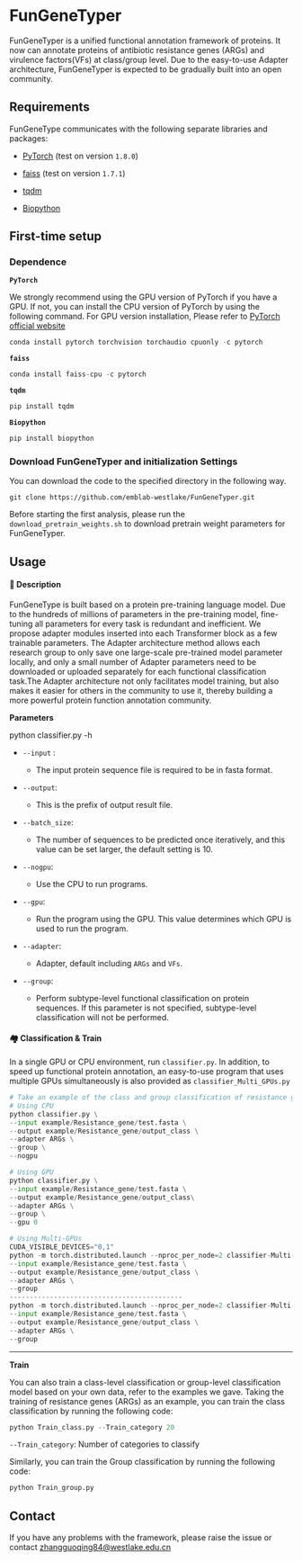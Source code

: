 # FunGeneTyper

FunGeneTyper is a unified functional annotation framework of proteins. It now can annotate proteins of antibiotic resistance genes (ARGs)  and virulence factors(VFs) at class/group level.  Due to the easy-to-use Adapter architecture, FunGeneTyper is expected to be gradually built into an open community. 



## Requirements

FunGeneType communicates with  the following separate libraries and packages:

- [PyTorch](https://github.com/pytorch/pytorch)   (test on version `1.8.0`)

- [faiss](https://github.com/facebookresearch/faiss)     (test on version `1.7.1`)

- [tqdm](https://github.com/tqdm/tqdm)      

- [Biopython](https://biopython.org/)  



## First-time setup	
### Dependence
**`PyTorch`** 

We strongly recommend using the GPU version of PyTorch if you have a GPU. If not, you can install the CPU version of PyTorch by using the following command. For GPU version installation, Please refer to  [PyTorch official website](https://github.com/pytorch/pytorch)

```python
conda install pytorch torchvision torchaudio cpuonly -c pytorch
```

**`faiss`**

```python
conda install faiss-cpu -c pytorch 
```

**`tqdm`**

```python
pip install tqdm
```

**`Biopython`**

```python
pip install biopython
```


### Download FunGeneTyper and initialization Settings
You can download the code to the specified directory in the following way.
```
git clone https://github.com/emblab-westlake/FunGeneTyper.git
```
Before starting the first analysis, please run the `download_pretrain_weights.sh` to  download pretrain weight parameters for FunGeneTyper.




## Usage

#### :house_with_garden:  **Description**

FunGeneType is built based on a protein pre-training language model. Due to the hundreds of millions of parameters in the pre-training model, fine-tuning all parameters for every task is redundant and inefficient. We propose adapter modules inserted into each Transformer block as a few trainable parameters. The Adapter architecture method allows each research group to only save one large-scale pre-trained model parameter locally, and only a small number of Adapter parameters need to be downloaded or uploaded separately for each functional classification task.The Adapter architecture not only facilitates model training, but also makes it easier for others in the community to use it, thereby building a more powerful protein function annotation community.



**Parameters**

python classifier.py -h

- `--input` : 
  - The input protein sequence file is required to be in fasta format.

- `--output`: 
  - This is the prefix of output result file.

- `--batch_size`:
  -  The number of sequences to be predicted once iteratively, and this value can be set larger, the default setting is 10.

- `--nogpu`:
  -  Use the CPU to run programs.

- `--gpu`:
  -  Run the program using the GPU. This value determines which GPU is used to run the program.

- `--adapter`:
  -  Adapter, default including `ARGs` and `VFs`.

- `--group`:
  -  Perform subtype-level functional classification on protein sequences. If this parameter is not specified, subtype-level classification will not be performed.



#### :houses: Classification & Train

In a single GPU or CPU environment, run `classifier.py`. In addition, to speed up functional protein annotation, an easy-to-use program that uses multiple GPUs simultaneously is also provided as `classifier_Multi_GPUs.py`

```python
# Take an example of the class and group classification of resistance genes
# Using CPU
python classifier.py \
--input example/Resistance_gene/test.fasta \
--output example/Resistance_gene/output_class \
--adapter ARGs \
--group \
--nogpu

# Using GPU 
python classifier.py \
--input example/Resistance_gene/test.fasta \
--output example/Resistance_gene/output_class\
--adapter ARGs \
--group \
--gpu 0

# Using Multi-GPUs
CUDA_VISIBLE_DEVICES="0,1" 
python -m torch.distributed.launch --nproc_per_node=2 classifier-Multi-GPUs.py \
--input example/Resistance_gene/test.fasta \
--output example/Resistance_gene/output_class \
--adapter ARGs \
--group 
-------------------------------------------
python -m torch.distributed.launch --nproc_per_node=2 classifier-Multi-GPUs.py \
--input example/Resistance_gene/test.fasta \
--output example/Resistance_gene/output_class \
--adapter ARGs \
--group 
```



---



**Train**

You can also train a class-level classification or group-level classification model based on your own data, refer to the examples we gave. Taking the training of resistance genes (ARGs) as an example, you can train the class classification by running the following code:

```python
python Train_class.py --Train_category 20
```

`--Train_category`: Number of categories to classify 



Similarly, you can train the Group classification by running the following code:

```python
python Train_group.py
```



## Contact

If you have any problems with the framework, please raise the issue or contact zhangguoqing84@westlake.edu.cn
